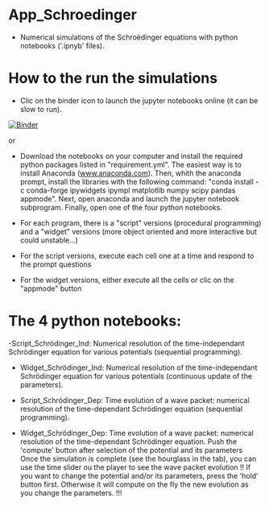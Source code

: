 # App_Schroedinger
 - Numerical simulations of the Schroëdinger equations with python notebooks ('.ipnyb' files). 
 
# How to the run the simulations
 - Clic on the binder icon to launch the jupyter notebooks  online (it can be slow to run).
 
[![Binder](https://mybinder.org/badge_logo.svg)](https://mybinder.org/v2/gh/MQPhysique3EPL/App_Schroedinger/master)

or 

- Download the notebooks on your computer and install the required python packages listed in "requirement.yml". The easiest way is to install Anaconda (www.anaconda.com). Then, whith the anaconda prompt, install the libraries with the following command: "conda install -c conda-forge ipywidgets ipympl matplotlib numpy scipy pandas appmode". Next, open anaconda and launch the jupyter notebook subprogram. Finally, open one of the four python notebooks.

- For each program, there is a "script" versions (procedural programming) and a "widget" versions (more object oriented and more interactive but could unstable...)

- For the script versions, execute each cell one at a time and respond to the prompt questions

- For the widget versions, either execute all the cells or clic on the "appmode" button

# The 4 python notebooks: 

-Script_Schrödinger_Ind: 
 Numerical resolution of the time-independant Schrödinger equation for various potentials (sequential programming).
 
 - Widget_Schrödinger_Ind:
    Numerical resolution of the time-independant Schrödinger equation for various potentials (continuous update of the parameters). 

- Script_Schrödinger_Dep:
  Time evolution of a wave packet: numerical resolution of the time-dependant Schrödinger equation (sequential programming).

- Widget_Schrödinger_Dep:
 Time evolution of a wave packet: numerical resolution of the time-dependant Schrödinger equation.
 Push the 'compute' button after selection of the potential and its parameters 
 Once the simulation is complete (see the hourglass in the tab), you can use the time slider ou the player to see the wave packet evolution
 !! If you want to change the potential and/or its parameters, press the 'hold' button first. Otherwise it will compute on the fly the new evolution as you change the parameters. !!!

